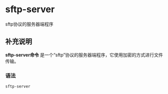 #  sftp-server

sftp协议的服务器端程序

##  补充说明

**sftp-server命令** 是一个“sftp”协议的服务器端程序，它使用加密的方式进行文件传输。

###  语法

    
    
    sftp-server
    

